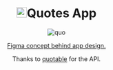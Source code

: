 <div align="center">
  <h1><img src="https://github.com/thomasbrnf/quotes-app/assets/57502071/6b1aece2-59c2-4718-b37c-167262618ba1" alt="Icon" width="24">Quotes App</h1>
</div>

<div align="center">
  <img src="https://github.com/thomasbrnf/quotes-app/assets/57502071/d3eb31ce-73e3-4700-9ffe-0e70c8365f9b" alt="quo">
</div>

<div align="center">
  <p><a href="https://www.figma.com/file/9CcVgdICSsJsQPIRGUFJnC/Quo-.?type=design&node-id=0%3A1&mode=dev">Figma concept behind app design.</a></p>
</div>

<div align="center">
  <p>Thanks to <a href="https://github.com/lukePeavey/quotable">quotable</a> for the API.</p>
</div>







